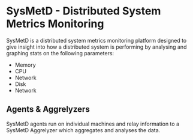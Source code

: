 # SysMetD - Distributed System Metrics Monitoring

SysMetD is a distributed system metrics monitoring platform designed to give insight into how a distributed system is performing by analysing and graphing stats on the following parameters:

- Memory
- CPU
- Network
- Disk
- Network

## Agents & Aggrelyzers

SysMetD agents run on individual machines and relay information to a SysMetD Aggrelyzer which aggregates and analyses the data.
